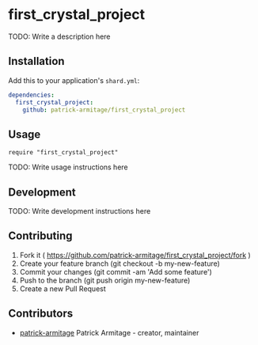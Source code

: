 # first_crystal_project

TODO: Write a description here

## Installation


Add this to your application's `shard.yml`:

```yaml
dependencies:
  first_crystal_project:
    github: patrick-armitage/first_crystal_project
```


## Usage


```crystal
require "first_crystal_project"
```


TODO: Write usage instructions here

## Development

TODO: Write development instructions here

## Contributing

1. Fork it ( https://github.com/patrick-armitage/first_crystal_project/fork )
2. Create your feature branch (git checkout -b my-new-feature)
3. Commit your changes (git commit -am 'Add some feature')
4. Push to the branch (git push origin my-new-feature)
5. Create a new Pull Request

## Contributors

- [patrick-armitage](https://github.com/patrick-armitage) Patrick Armitage - creator, maintainer
